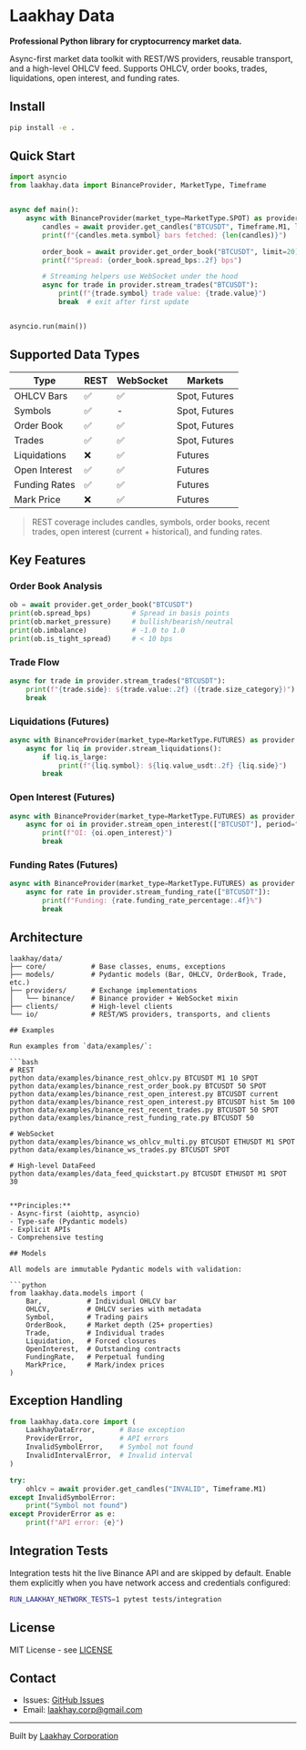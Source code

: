 # Laakhay Data

**Professional Python library for cryptocurrency market data.**

Async-first market data toolkit with REST/WS providers, reusable transport, and a high-level OHLCV feed. Supports OHLCV, order books, trades, liquidations, open interest, and funding rates.

## Install

```bash
pip install -e .
```

## Quick Start

```python
import asyncio
from laakhay.data import BinanceProvider, MarketType, Timeframe


async def main():
    async with BinanceProvider(market_type=MarketType.SPOT) as provider:
        candles = await provider.get_candles("BTCUSDT", Timeframe.M1, limit=100)
        print(f"{candles.meta.symbol} bars fetched: {len(candles)}")

        order_book = await provider.get_order_book("BTCUSDT", limit=20)
        print(f"Spread: {order_book.spread_bps:.2f} bps")

        # Streaming helpers use WebSocket under the hood
        async for trade in provider.stream_trades("BTCUSDT"):
            print(f"{trade.symbol} trade value: {trade.value}")
            break  # exit after first update


asyncio.run(main())
```

## Supported Data Types

| Type | REST | WebSocket | Markets |
|------|------|-----------|---------|
| OHLCV Bars | ✅ | ✅ | Spot, Futures |
| Symbols | ✅ | - | Spot, Futures |
| Order Book | ✅ | ✅ | Spot, Futures |
| Trades | ✅ | ✅ | Spot, Futures |
| Liquidations | ❌ | ✅ | Futures |
| Open Interest | ✅ | ✅ | Futures |
| Funding Rates | ✅ | ✅ | Futures |
| Mark Price | ❌ | ✅ | Futures |

> REST coverage includes candles, symbols, order books, recent trades, open interest (current + historical), and funding rates.

## Key Features

### Order Book Analysis
```python
ob = await provider.get_order_book("BTCUSDT")
print(ob.spread_bps)          # Spread in basis points
print(ob.market_pressure)     # bullish/bearish/neutral
print(ob.imbalance)           # -1.0 to 1.0
print(ob.is_tight_spread)     # < 10 bps
```

### Trade Flow
```python
async for trade in provider.stream_trades("BTCUSDT"):
    print(f"{trade.side}: ${trade.value:.2f} ({trade.size_category})")
    break
```

### Liquidations (Futures)
```python
async with BinanceProvider(market_type=MarketType.FUTURES) as provider:
    async for liq in provider.stream_liquidations():
        if liq.is_large:
            print(f"{liq.symbol}: ${liq.value_usdt:.2f} {liq.side}")
        break
```

### Open Interest (Futures)
```python
async with BinanceProvider(market_type=MarketType.FUTURES) as provider:
    async for oi in provider.stream_open_interest(["BTCUSDT"], period="5m"):
        print(f"OI: {oi.open_interest}")
        break
```

### Funding Rates (Futures)
```python
async with BinanceProvider(market_type=MarketType.FUTURES) as provider:
    async for rate in provider.stream_funding_rate(["BTCUSDT"]):
        print(f"Funding: {rate.funding_rate_percentage:.4f}%")
        break
```


## Architecture

```
laakhay/data/
├── core/           # Base classes, enums, exceptions
├── models/         # Pydantic models (Bar, OHLCV, OrderBook, Trade, etc.)
├── providers/      # Exchange implementations
│   └── binance/    # Binance provider + WebSocket mixin
├── clients/        # High-level clients
└── io/             # REST/WS providers, transports, and clients

## Examples

Run examples from `data/examples/`:

```bash
# REST
python data/examples/binance_rest_ohlcv.py BTCUSDT M1 10 SPOT
python data/examples/binance_rest_order_book.py BTCUSDT 50 SPOT
python data/examples/binance_rest_open_interest.py BTCUSDT current
python data/examples/binance_rest_open_interest.py BTCUSDT hist 5m 100
python data/examples/binance_rest_recent_trades.py BTCUSDT 50 SPOT
python data/examples/binance_rest_funding_rate.py BTCUSDT 50

# WebSocket
python data/examples/binance_ws_ohlcv_multi.py BTCUSDT ETHUSDT M1 SPOT
python data/examples/binance_ws_trades.py BTCUSDT SPOT

# High-level DataFeed
python data/examples/data_feed_quickstart.py BTCUSDT ETHUSDT M1 SPOT 30
```
```

**Principles:**
- Async-first (aiohttp, asyncio)
- Type-safe (Pydantic models)
- Explicit APIs
- Comprehensive testing

## Models

All models are immutable Pydantic models with validation:

```python
from laakhay.data.models import (
    Bar,           # Individual OHLCV bar
    OHLCV,         # OHLCV series with metadata
    Symbol,        # Trading pairs
    OrderBook,     # Market depth (25+ properties)
    Trade,         # Individual trades
    Liquidation,   # Forced closures
    OpenInterest,  # Outstanding contracts
    FundingRate,   # Perpetual funding
    MarkPrice,     # Mark/index prices
)
```

## Exception Handling

```python
from laakhay.data.core import (
    LaakhayDataError,      # Base exception
    ProviderError,         # API errors
    InvalidSymbolError,    # Symbol not found
    InvalidIntervalError,  # Invalid interval
)

try:
    ohlcv = await provider.get_candles("INVALID", Timeframe.M1)
except InvalidSymbolError:
    print("Symbol not found")
except ProviderError as e:
    print(f"API error: {e}")
```

## Integration Tests

Integration tests hit the live Binance API and are skipped by default. Enable them explicitly when you have network access and credentials configured:

```bash
RUN_LAAKHAY_NETWORK_TESTS=1 pytest tests/integration
```

## License

MIT License - see [LICENSE](LICENSE)

## Contact

- Issues: [GitHub Issues](https://github.com/laakhay/data/issues)
- Email: laakhay.corp@gmail.com

---

Built by [Laakhay Corporation](https://laakhay.com)
